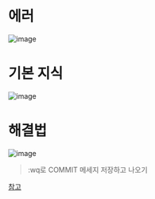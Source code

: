 # 에러
![image](https://user-images.githubusercontent.com/74396651/212529656-8dfa1420-c32b-4717-b185-e8d396dba732.png)

# 기본 지식
![image](https://user-images.githubusercontent.com/74396651/212529709-e4a829eb-8e99-4e8c-a161-1b6050136bd5.png)

# 해결법
![image](https://user-images.githubusercontent.com/74396651/212529732-ec4d8fa3-7ff8-4d21-8b78-25b471cb675b.png)

> :wq로 COMMIT 메세지 저장하고 나오기

[참고](https://jobc.tistory.com/177)
